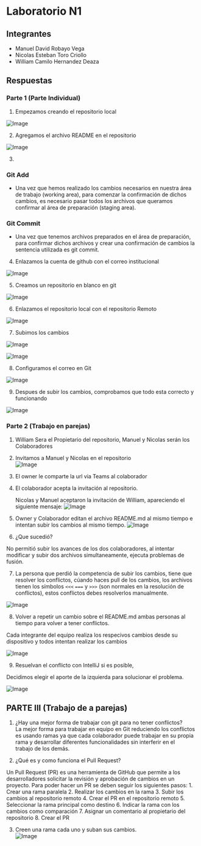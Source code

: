 # Laboratorio N1
## Integrantes
- Manuel David Robayo Vega
- Nicolas Esteban Toro Criollo
- William Camilo Hernandez Deaza
## Respuestas
### Parte 1 (Parte Individual) 
1. Empezamos creando el repositorio local

![Image](/Images/Imagen1.png)

2. Agregamos el archivo README en el repositorio

![Image](/Images/Screenshot%202025-01-22%20081230.png)

3. 
### Git Add
- Una vez que hemos realizado los cambios necesarios en nuestra área de trabajo (working area), para comenzar la confirmación de dichos cambios, es necesario pasar todos los archivos que queramos confirmar al área de preparación (staging area).
### Git Commit
- Una vez que tenemos archivos preparados en el área de preparación, para confirmar dichos archivos y crear una confirmación de cambios la sentencia utilizada es git commit.

4. Enlazamos la cuenta de github con el correo institucional

![Image](/Images/Screenshot%202025-01-22%20082652.png)

5. Creamos un repositorio en blanco en git

![Image](/Images/Screenshot%202025-01-22%20085406.png)

6. Enlazamos el repositorio local con el repositorio Remoto

![Image](/Images/Screenshot%202025-01-22%20082320.png)

7. Subimos los cambios

![Image](/Images/Screenshot%202025-01-22%20083237.png)

![Image](/Images/Screenshot%202025-01-22%20083307.png)

8. Configuramos el correo en Git

![Image](/Images/Screenshot%202025-01-22%20084742.png)


9. Despues de subir los cambios, comprobamos que todo esta correcto y funcionando

![Image](/Images/Screenshot%202025-01-22%20085622.png)

### Parte 2 (Trabajo en parejas)
1. William Sera el Propietario del repositorio, Manuel y Nicolas serán los Colaboradores

2. Invitamos a Manuel y Nicolas en el repositorio  
![Image](/Images/Screenshot%202025-01-22%20092143.png)

3.	El owner le comparte la url via Teams al colaborador

4. El colaborador acepta la invitación al repositorio.

    Nicolas y Manuel aceptaron la invitación de William, apareciendo el siguiente mensaje:
   ![Image](/Images/toro03.jpg)

5.	Owner y Colaborador editan el archivo README.md al mismo tiempo e intentan subir los cambios al mismo tiempo.
    ![Image](/Images/man01.png)

6.	¿Que sucedió?

No permitió subir los avances de los dos colaboradores, al intentar modificar y subir dos archivos simultaneamente, ejecuta problemas de fusión.

7.	La persona que perdió la competencia de subir los cambios, tiene que resolver los conflictos, cúando haces pull de los cambios, los archivos tienen los símbolos `<<<` `===` y `>>>` (son normales en la resolución de conflictos), estos conflictos debes resolverlos manualmente.

![Image](/Images/toro04.png)
         
8.	Volver a repetir un cambio sobre el README.md ambas personas al tiempo para volver a tener conflictos.

Cada integrante del equipo realiza los respecivos cambios desde su dispositivo y todos intentan realizar los cambios

![Image](/Images/toro02.jpg)

9.	Resuelvan el conflicto con IntelliJ si es posible,

Decidimos elegir el aporte de la izquierda para solucionar el problema.

   ![Image](/Images/man04.png)

## PARTE III (Trabajo de a parejas)
1.	¿Hay una mejor forma de trabajar con git para no tener conflictos?  
La mejor forma para trabajar en equipo en Git reduciendo los conflictos es usando ramas ya que cada colaborador puede trabajar
en su propia rama y desarrollar diferentes funcionalidades sin interferir en el trabajo de los demás.

2. ¿Qué es y como funciona el Pull Request?

Un Pull Request (PR) es una herramienta de GitHub que permite a los desarrolladores solicitar la revisión y aprobación de cambios en un proyecto.
Para poder hacer un PR se deben seguir los siguientes pasos:
    1. Crear una rama paralela
    2. Realizar los cambios en la rama
    3. Subir los cambios al repositorio remoto
    4. Crear el PR en el repositorio remoto
    5. Seleccionar la rama principal como destino
    6. Indicar la rama con los cambios como comparación
    7. Asignar un comentario al propietario del repositorio
    8. Crear el PR

3. Creen una rama cada uno y suban sus cambios.  
   ![Image](/Images/man05.png)